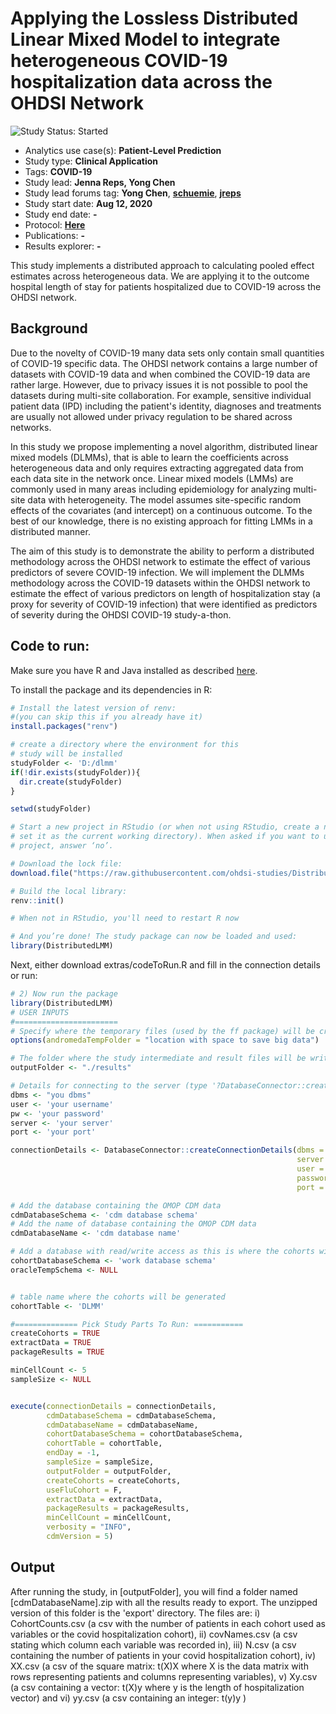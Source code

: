 Applying the Lossless Distributed Linear Mixed Model to integrate heterogeneous COVID-19 hospitalization data across the OHDSI Network 
=============

<img src="https://img.shields.io/badge/Study%20Status-Started-blue.svg" alt="Study Status: Started">

- Analytics use case(s): **Patient-Level Prediction**
- Study type: **Clinical Application**
- Tags: **COVID-19**
- Study lead: **Jenna Reps, Yong Chen**
- Study lead forums tag: **Yong Chen**, **[schuemie](https://forums.ohdsi.org/u/schuemie)**, **[jreps](https://forums.ohdsi.org/u/jreps)**
- Study start date: **Aug 12, 2020**
- Study end date: **-**
- Protocol: **[Here](https://github.com/ohdsi-studies/DistributedLMM/blob/master/extras/Lossless%20Distributed%20Linear%20Mixed%20Model.docx)**
- Publications: **-**
- Results explorer: **-**

This study implements a distributed approach to calculating pooled effect estimates across heterogeneous data.  We are applying it to the outcome hospital length of stay for patients hospitalized due to COVID-19 across the OHDSI network.

## Background
Due to the novelty of COVID-19 many data sets only contain small quantities of COVID-19 specific data. The OHDSI network contains a large number of datasets with COVID-19 data and when combined the COVID-19 data are rather large.  However, due to privacy issues it is not possible to pool the datasets during multi-site collaboration. For example, sensitive individual patient data (IPD) including the patient's identity, diagnoses and treatments are usually not allowed under privacy regulation to be shared across networks.

In this study we propose implementing a novel algorithm, distributed linear mixed models (DLMMs), that is able to learn the coefficients across heterogeneous data and only requires extracting aggregated data from each data site in the network once. Linear mixed models (LMMs) are commonly used in many areas including epidemiology for analyzing multi-site data with heterogeneity. The model assumes site-specific random effects of the covariates (and intercept) on a continuous outcome. To the best of our knowledge, there is no existing approach for fitting LMMs in a distributed manner.

The aim of this study is to demonstrate the ability to perform a distributed methodology across the OHDSI network to estimate the effect of various predictors of severe COVID-19 infection. We will implement the DLMMs methodology across the COVID-19 datasets within the OHDSI network to estimate the effect of various predictors on length of hospitalization stay (a proxy for severity of COVID-19 infection) that were identified as predictors of severity during the OHDSI COVID-19 study-a-thon.

## Code to run:

Make sure you have R and Java installed as described [here](https://ohdsi.github.io/Hades/rSetup.html).

To install the package and its dependencies in R:

```r
# Install the latest version of renv:
#(you can skip this if you already have it)
install.packages("renv")

# create a directory where the environment for this 
# study will be installed
studyFolder <- 'D:/dlmm'
if(!dir.exists(studyFolder)){
  dir.create(studyFolder)
}

setwd(studyFolder)

# Start a new project in RStudio (or when not using RStudio, create a new folder and 
# set it as the current working directory). When asked if you want to use renv with the 
# project, answer ‘no’.

# Download the lock file:
download.file("https://raw.githubusercontent.com/ohdsi-studies/DistributedLMM/master/renv.lock", "renv.lock")

# Build the local library:
renv::init()

# When not in RStudio, you'll need to restart R now

# And you’re done! The study package can now be loaded and used:
library(DistributedLMM)
```

Next, either download extras/codeToRun.R and fill in the connection details or run:


```r
# 2) Now run the package
library(DistributedLMM)
# USER INPUTS
#=======================
# Specify where the temporary files (used by the ff package) will be created:
options(andromedaTempFolder = "location with space to save big data")

# The folder where the study intermediate and result files will be written:
outputFolder <- "./results"

# Details for connecting to the server (type '?DatabaseConnector::createConnectionDetails' for info):
dbms <- "you dbms"
user <- 'your username'
pw <- 'your password'
server <- 'your server'
port <- 'your port'

connectionDetails <- DatabaseConnector::createConnectionDetails(dbms = dbms,
                                                                server = server,
                                                                user = user,
                                                                password = pw,
                                                                port = port)

# Add the database containing the OMOP CDM data
cdmDatabaseSchema <- 'cdm database schema'
# Add the name of database containing the OMOP CDM data
cdmDatabaseName <- 'cdm database name'

# Add a database with read/write access as this is where the cohorts will be generated
cohortDatabaseSchema <- 'work database schema'
oracleTempSchema <- NULL


# table name where the cohorts will be generated
cohortTable <- 'DLMM'

#============== Pick Study Parts To Run: ===========
createCohorts = TRUE
extractData = TRUE
packageResults = TRUE

minCellCount <- 5
sampleSize <- NULL


execute(connectionDetails = connectionDetails,
        cdmDatabaseSchema = cdmDatabaseSchema,
        cdmDatabaseName = cdmDatabaseName,
        cohortDatabaseSchema = cohortDatabaseSchema,
        cohortTable = cohortTable,
        endDay = -1,
        sampleSize = sampleSize,
        outputFolder = outputFolder,
        createCohorts = createCohorts,
        useFluCohort = F,
        extractData = extractData,
        packageResults = packageResults,
        minCellCount = minCellCount,
        verbosity = "INFO",
        cdmVersion = 5)

```


## Output

After running the study, in [outputFolder], you will find a folder named [cdmDatabaseName].zip with all the results ready to export.  The unzipped version of this folder is the 'export' directory.  The files are: i) CohortCounts.csv (a csv with the number of patients in each cohort used as variables or the covid hospitalization cohort), ii) covNames.csv (a csv stating which column each variable was recorded in), iii) N.csv (a csv containing the number of patients in your covid hospitalization cohort), iv) XX.csv (a csv of the square matrix: t(X)X where X is the data matrix with rows representing patients and columns representing variables), v) Xy.csv (a csv containing a vector: t(X)y where y is the length of hospitalization vector) and vi) yy.csv (a csv containing an integer: t(y)y )
